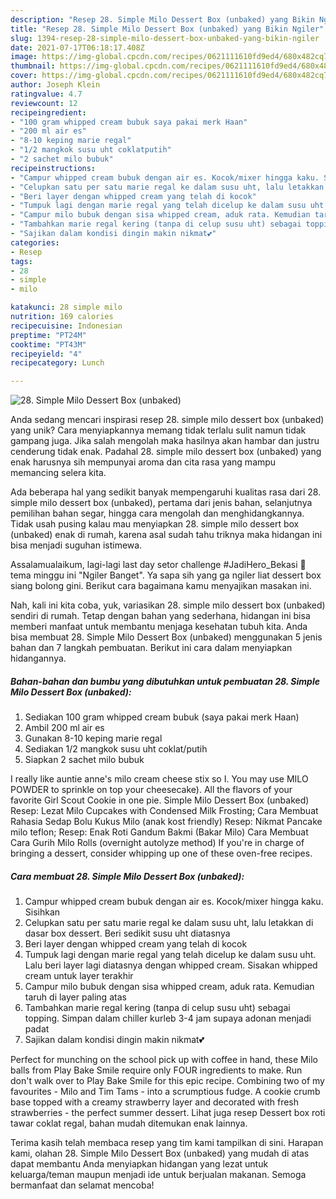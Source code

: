 ```yaml
---
description: "Resep 28. Simple Milo Dessert Box (unbaked) yang Bikin Ngiler"
title: "Resep 28. Simple Milo Dessert Box (unbaked) yang Bikin Ngiler"
slug: 1394-resep-28-simple-milo-dessert-box-unbaked-yang-bikin-ngiler
date: 2021-07-17T06:18:17.408Z
image: https://img-global.cpcdn.com/recipes/0621111610fd9ed4/680x482cq70/28-simple-milo-dessert-box-unbaked-foto-resep-utama.jpg
thumbnail: https://img-global.cpcdn.com/recipes/0621111610fd9ed4/680x482cq70/28-simple-milo-dessert-box-unbaked-foto-resep-utama.jpg
cover: https://img-global.cpcdn.com/recipes/0621111610fd9ed4/680x482cq70/28-simple-milo-dessert-box-unbaked-foto-resep-utama.jpg
author: Joseph Klein
ratingvalue: 4.7
reviewcount: 12
recipeingredient:
- "100 gram whipped cream bubuk saya pakai merk Haan"
- "200 ml air es"
- "8-10 keping marie regal"
- "1/2 mangkok susu uht coklatputih"
- "2 sachet milo bubuk"
recipeinstructions:
- "Campur whipped cream bubuk dengan air es. Kocok/mixer hingga kaku. Sisihkan"
- "Celupkan satu per satu marie regal ke dalam susu uht, lalu letakkan di dasar box dessert. Beri sedikit susu uht diatasnya"
- "Beri layer dengan whipped cream yang telah di kocok"
- "Tumpuk lagi dengan marie regal yang telah dicelup ke dalam susu uht. Lalu beri layer lagi diatasnya dengan whipped cream. Sisakan whipped cream untuk layer terakhir"
- "Campur milo bubuk dengan sisa whipped cream, aduk rata. Kemudian taruh di layer paling atas"
- "Tambahkan marie regal kering (tanpa di celup susu uht) sebagai topping. Simpan dalam chiller kurleb 3-4 jam supaya adonan menjadi padat"
- "Sajikan dalam kondisi dingin makin nikmat💕"
categories:
- Resep
tags:
- 28
- simple
- milo

katakunci: 28 simple milo 
nutrition: 169 calories
recipecuisine: Indonesian
preptime: "PT24M"
cooktime: "PT43M"
recipeyield: "4"
recipecategory: Lunch

---
```



![28. Simple Milo Dessert Box (unbaked)](https://img-global.cpcdn.com/recipes/0621111610fd9ed4/680x482cq70/28-simple-milo-dessert-box-unbaked-foto-resep-utama.jpg)

Anda sedang mencari inspirasi resep 28. simple milo dessert box (unbaked) yang unik? Cara menyiapkannya memang tidak terlalu sulit namun tidak gampang juga. Jika salah mengolah maka hasilnya akan hambar dan justru cenderung tidak enak. Padahal 28. simple milo dessert box (unbaked) yang enak harusnya sih mempunyai aroma dan cita rasa yang mampu memancing selera kita.

Ada beberapa hal yang sedikit banyak mempengaruhi kualitas rasa dari 28. simple milo dessert box (unbaked), pertama dari jenis bahan, selanjutnya pemilihan bahan segar, hingga cara mengolah dan menghidangkannya. Tidak usah pusing kalau mau menyiapkan 28. simple milo dessert box (unbaked) enak di rumah, karena asal sudah tahu triknya maka hidangan ini bisa menjadi suguhan istimewa.

Assalamualaikum, lagi-lagi last day setor challenge #JadiHero_Bekasi 🤭 tema minggu ini &#34;Ngiler Banget&#34;. Ya sapa sih yang ga ngiler liat dessert box siang bolong gini. Berikut cara bagaimana kamu menyajikan masakan ini.


Nah, kali ini kita coba, yuk, variasikan 28. simple milo dessert box (unbaked) sendiri di rumah. Tetap dengan bahan yang sederhana, hidangan ini bisa memberi manfaat untuk membantu menjaga kesehatan tubuh kita. Anda bisa membuat 28. Simple Milo Dessert Box (unbaked) menggunakan 5 jenis bahan dan 7 langkah pembuatan. Berikut ini cara dalam menyiapkan hidangannya.

<!--inarticleads1-->

##### Bahan-bahan dan bumbu yang dibutuhkan untuk pembuatan 28. Simple Milo Dessert Box (unbaked):

1. Sediakan 100 gram whipped cream bubuk (saya pakai merk Haan)
1. Ambil 200 ml air es
1. Gunakan 8-10 keping marie regal
1. Sediakan 1/2 mangkok susu uht coklat/putih
1. Siapkan 2 sachet milo bubuk


I really like auntie anne&#39;s milo cream cheese stix so I. You may use MILO POWDER to sprinkle on top your cheesecake). All the flavors of your favorite Girl Scout Cookie in one pie. Simple Milo Dessert Box (unbaked) Resep: Lezat Milo Cupcakes with Condensed Milk Frosting; Cara Membuat Rahasia Sedap Bolu Kukus Milo (anak kost friendly) Resep: Nikmat Pancake milo teflon; Resep: Enak Roti Gandum Bakmi (Bakar Milo) Cara Membuat Cara Gurih Milo Rolls (overnight autolyze method) If you&#39;re in charge of bringing a dessert, consider whipping up one of these oven-free recipes. 

<!--inarticleads2-->

##### Cara membuat 28. Simple Milo Dessert Box (unbaked):

1. Campur whipped cream bubuk dengan air es. Kocok/mixer hingga kaku. Sisihkan
1. Celupkan satu per satu marie regal ke dalam susu uht, lalu letakkan di dasar box dessert. Beri sedikit susu uht diatasnya
1. Beri layer dengan whipped cream yang telah di kocok
1. Tumpuk lagi dengan marie regal yang telah dicelup ke dalam susu uht. Lalu beri layer lagi diatasnya dengan whipped cream. Sisakan whipped cream untuk layer terakhir
1. Campur milo bubuk dengan sisa whipped cream, aduk rata. Kemudian taruh di layer paling atas
1. Tambahkan marie regal kering (tanpa di celup susu uht) sebagai topping. Simpan dalam chiller kurleb 3-4 jam supaya adonan menjadi padat
1. Sajikan dalam kondisi dingin makin nikmat💕


Perfect for munching on the school pick up with coffee in hand, these Milo balls from Play Bake Smile require only FOUR ingredients to make. Run don&#39;t walk over to Play Bake Smile for this epic recipe. Combining two of my favourites - Milo and Tim Tams - into a scrumptious fudge. A cookie crumb base topped with a creamy strawberry layer and decorated with fresh strawberries - the perfect summer dessert. Lihat juga resep Dessert box roti tawar coklat regal, bahan mudah ditemukan enak lainnya. 

Terima kasih telah membaca resep yang tim kami tampilkan di sini. Harapan kami, olahan 28. Simple Milo Dessert Box (unbaked) yang mudah di atas dapat membantu Anda menyiapkan hidangan yang lezat untuk keluarga/teman maupun menjadi ide untuk berjualan makanan. Semoga bermanfaat dan selamat mencoba!
